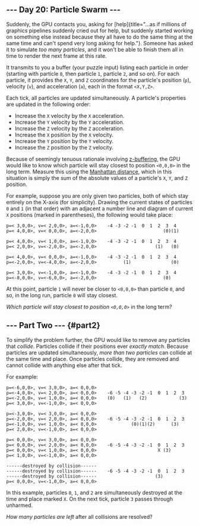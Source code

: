 ## \-\-- Day 20: Particle Swarm \-\--

Suddenly, the GPU contacts you, asking for
[help]{title="...as if millions of graphics pipelines suddenly cried out for help, but suddenly started working on something else instead because they all have to do the same thing at the same time and can't spend very long asking for help."}.
Someone has asked it to simulate *too many particles*, and it won\'t be
able to finish them all in time to render the next frame at this rate.

It transmits to you a buffer (your puzzle input) listing each particle
in order (starting with particle `0`, then particle `1`, particle `2`,
and so on). For each particle, it provides the `X`, `Y`, and `Z`
coordinates for the particle\'s position (`p`), velocity (`v`), and
acceleration (`a`), each in the format `<X,Y,Z>`.

Each tick, all particles are updated simultaneously. A particle\'s
properties are updated in the following order:

-   Increase the `X` velocity by the `X` acceleration.
-   Increase the `Y` velocity by the `Y` acceleration.
-   Increase the `Z` velocity by the `Z` acceleration.
-   Increase the `X` position by the `X` velocity.
-   Increase the `Y` position by the `Y` velocity.
-   Increase the `Z` position by the `Z` velocity.

Because of seemingly tenuous rationale involving
[z-buffering](https://en.wikipedia.org/wiki/Z-buffering), the GPU would
like to know which particle will stay closest to position `<0,0,0>` in
the long term. Measure this using the [Manhattan
distance](https://en.wikipedia.org/wiki/Taxicab_geometry), which in this
situation is simply the sum of the absolute values of a particle\'s `X`,
`Y`, and `Z` position.

For example, suppose you are only given two particles, both of which
stay entirely on the X-axis (for simplicity). Drawing the current states
of particles `0` and `1` (in that order) with an adjacent a number line
and diagram of current `X` positions (marked in parentheses), the
following would take place:

    p=< 3,0,0>, v=< 2,0,0>, a=<-1,0,0>    -4 -3 -2 -1  0  1  2  3  4
    p=< 4,0,0>, v=< 0,0,0>, a=<-2,0,0>                         (0)(1)

    p=< 4,0,0>, v=< 1,0,0>, a=<-1,0,0>    -4 -3 -2 -1  0  1  2  3  4
    p=< 2,0,0>, v=<-2,0,0>, a=<-2,0,0>                      (1)   (0)

    p=< 4,0,0>, v=< 0,0,0>, a=<-1,0,0>    -4 -3 -2 -1  0  1  2  3  4
    p=<-2,0,0>, v=<-4,0,0>, a=<-2,0,0>          (1)               (0)

    p=< 3,0,0>, v=<-1,0,0>, a=<-1,0,0>    -4 -3 -2 -1  0  1  2  3  4
    p=<-8,0,0>, v=<-6,0,0>, a=<-2,0,0>                         (0)   

At this point, particle `1` will never be closer to `<0,0,0>` than
particle `0`, and so, in the long run, particle `0` will stay closest.

*Which particle will stay closest to position `<0,0,0>`* in the long
term?


## \-\-- Part Two \-\-- {#part2}

To simplify the problem further, the GPU would like to remove any
particles that *collide*. Particles collide if their positions ever
*exactly match*. Because particles are updated simultaneously, *more
than two particles* can collide at the same time and place. Once
particles collide, they are removed and cannot collide with anything
else after that tick.

For example:

    p=<-6,0,0>, v=< 3,0,0>, a=< 0,0,0>    
    p=<-4,0,0>, v=< 2,0,0>, a=< 0,0,0>    -6 -5 -4 -3 -2 -1  0  1  2  3
    p=<-2,0,0>, v=< 1,0,0>, a=< 0,0,0>    (0)   (1)   (2)            (3)
    p=< 3,0,0>, v=<-1,0,0>, a=< 0,0,0>

    p=<-3,0,0>, v=< 3,0,0>, a=< 0,0,0>    
    p=<-2,0,0>, v=< 2,0,0>, a=< 0,0,0>    -6 -5 -4 -3 -2 -1  0  1  2  3
    p=<-1,0,0>, v=< 1,0,0>, a=< 0,0,0>             (0)(1)(2)      (3)   
    p=< 2,0,0>, v=<-1,0,0>, a=< 0,0,0>

    p=< 0,0,0>, v=< 3,0,0>, a=< 0,0,0>    
    p=< 0,0,0>, v=< 2,0,0>, a=< 0,0,0>    -6 -5 -4 -3 -2 -1  0  1  2  3
    p=< 0,0,0>, v=< 1,0,0>, a=< 0,0,0>                       X (3)      
    p=< 1,0,0>, v=<-1,0,0>, a=< 0,0,0>

    ------destroyed by collision------    
    ------destroyed by collision------    -6 -5 -4 -3 -2 -1  0  1  2  3
    ------destroyed by collision------                      (3)         
    p=< 0,0,0>, v=<-1,0,0>, a=< 0,0,0>

In this example, particles `0`, `1`, and `2` are simultaneously
destroyed at the time and place marked `X`. On the next tick, particle
`3` passes through unharmed.

*How many particles are left* after all collisions are resolved?
